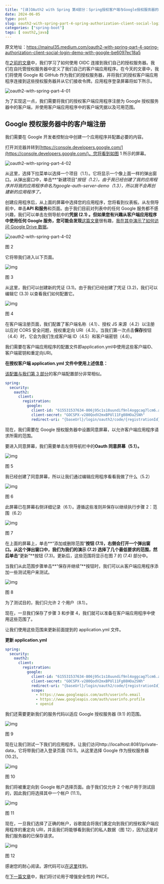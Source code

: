 ```yaml
---
title: "[译]OAuth2 with Spring 第4部分：Spring授权客户端与Google授权服务器的社交登录演示"
date: 2024-06-05
type: post
slug: oauth2-with-spring-part-4-spring-authorization-client-social-login-demo-with-google
categories: ["spring-boot"]
tags: [ oauth2,java]
---
```


原文地址：<https://mainul35.medium.com/oauth2-with-spring-part-4-spring-authorization-client-social-login-demo-with-google-be6097ec18a5>



在[之前的文章](/posts/2024/06/05/oauth2-with-spring-part-3-authorizing-oidc-client-with-via-authorization-code-grant-from-spring/)中，我们学习了如何使用 OIDC 连接到我们自己的授权服务器。我们在自托管授权服务器中定义了我们自己的客户端应用程序。在今天的文章中，我们将使用 Google 和 GitHub 作为我们的授权服务器，并将我们的授权客户端应用程序连接到这些授权服务器并从它们接收令牌。应用程序登录屏幕将如下所示。

![oauth2-with-spring-part-4-01](../../../static/images/oauth2-with-spring-part-4-01.webp)

为了实现这一点，我们需要将我们的授权客户端应用程序注册为 Google 授权服务器中的客户端，并使用客户端应用程序中的客户端凭据以及可用范围。

## Google 授权服务器中的客户端注册

我们需要在 Google 开发者控制台中创建一个应用程序并配置必要的内容。

打开浏览器并转到[https://console.developers.google.com/](https://console.developers.google.com/)。您将看到如图 1 所示的屏幕。

![oauth2-with-spring-part-4-02](../../../static/images/oauth2-with-spring-part-4-02.webp)

从这里，选择下拉菜单以选择一个项目（1.1）。它将显示一个像上面一样的弹出窗口。从弹出窗口中，单击**“新建项目”**按钮（1.2）。由于我已经创建了我的应用程序并将我的应用程序命名为google-auth-server-demo（1.3），所以我不会再创建新的应用程序了*。*

创建应用程序后，从上面的屏幕中选择您的应用程序，您将看到仪表板。从左侧导航中，单击**API 和服务**和页面。由于我们目前对列表中的任何 Google 服务都不感兴趣，我们可以单击左侧导航中的**凭据 (2.1) 。但如果您有兴趣从客户端应用程序中使用任何 Google 服务，您可能会发现**[这篇文章](https://medium.com/@mainul35/access-google-drive-data-with-spring-boot-58caeb2885e0)很有趣，[我在其中演示了如何访问 Google Drive 数据](https://medium.com/@mainul35/access-google-drive-data-with-spring-boot-58caeb2885e0)。

![oauth2-with-spring-part-4-02](../../../static/images/oauth2-with-spring-part-4-03.webp)

图 2

它将带我们进入以下页面。

![img](../../../static/images/oauth2-with-spring-part-4-04.webp)

图 3

从这里，我们可以创建新的凭证 (3.1)。由于我们已经创建了凭证 (3.2)，我们可以编辑它 (3.3) 以查看我们如何配置它。

![img](../../../static/images/oauth2-with-spring-part-4-05.webp)

图 4

在客户端注册页面，我们配置了客户端名称（4.1）、授权 JS 来源（4.2）以注册以应对 CORS 安全问题，授权重定向 URI（4.3）。当我们第一次点击**保存**按钮（4.4）时，它会为我们生成客户端 ID（4.5）和客户端密钥（4.6）。

我们需要在客户端应用程序的配置文件即application.yml中使用这些客户端ID、客户端密钥和重定向URI。

**在授权客户端 application.yml 文件中使用上述信息：**

[该配置与我们第 3 部分](https://medium.com/@mainul35/oauth2-with-spring-part-3-authorizing-oidc-client-with-via-authorization-code-grant-from-spring-67769f9dd68a)的客户端配置部分非常相似。

```yml
spring:
  security:
    oauth2:
      client:
        registration:
          google:
            client-id: "615531537634-806j95c1s18uundif9nl4oggcag7lcm6.apps.googleusercontent.com"
            client-secret: "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"
            redirect-uri: "{baseUrl}/login/oauth2/code/{registrationId}"
```

现在，我们需要在 Google 授权服务器中设置同意屏幕，以允许客户端应用程序请求所需的范围。

要进入同意屏幕，我们需要单击左侧导航栏中的**Oauth 同意屏幕（5.1）。**

![img](../../../static/images/oauth2-with-spring-part-4-06.webp)

图 5

我已经创建了同意屏幕，所以让我们通过编辑应用程序看看我做了什么（5.2）

![img](../../../static/images/oauth2-with-spring-part-4-07.webp)

图 6

此屏幕已在屏幕右侧详细记录（6.1）。遵循这些准则并保存以继续执行步骤 2：范围（6.2）

![img](../../../static/images/oauth2-with-spring-part-4-08.webp)

图 7

在上面的屏幕上，单击**“添加或删除范围”**按钮 (7.1)，右侧会打开一个弹出窗口。从这个弹出窗口中，我们为我们的演示 (7.2) 选择了几个最低要求的范围，然后单击**“更新”**按钮 (7.3)。更新后，这些范围将显示在图 7 的 (7.4) 部分中。

当我们从此范围步骤单击**“保存并继续”**按钮时，我们可以从客户端应用程序添加一些测试用户来测试。

![img](../../../static/images/oauth2-with-spring-part-4-09.webp)

图 8

为了测试目的，我们只允许 2 个用户（8.1）。

现在，一旦我们保存了步骤 3 和步骤 4，我们就可以准备在客户端应用程序中使用这些范围了。

让我们使用这些范围来更新前面提到的 application.yml 文件。

**更新 application.yml**

```yml
spring:
  security:
    oauth2:
      client:
        registration:
          google:
            client-id: "615531537634-806j95c1s18uundif9nl4oggcag7lcm6.apps.googleusercontent.com"
            client-secret: "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"
            redirect-uri: "{baseUrl}/login/oauth2/code/{registrationId}"
            scope:
              - https://www.googleapis.com/auth/userinfo.email
              - https://www.googleapis.com/auth/userinfo.profile
              - openid
```

我们还需要更新我们的服务代码以适应 Google 授权服务器 (9.1) 的范围。

![img](../../../static/images/oauth2-with-spring-part-4-10.webp)

图 9

现在让我们测试一下我们的应用程序。让我们访问http://localhost:8081/private-data，它将带我们进入登录页面 (10.1)。从这里选择 Google 作为授权服务器 (10.2)。

![img](../../../static/images/oauth2-with-spring-part-4-11.webp)

图 10

我们将被重定向到 Google 帐户选择页面。由于我们仅允许 2 个帐户用于测试目的，因此我们将选择其中一个帐户 (11.1)。

![img](../../../static/images/oauth2-with-spring-part-4-12.webp)

图 11

现在，一旦我们选择了正确的帐户，谷歌就会将我们重定向到我们的授权客户端应用程序的重定向 URI，并且我们将能够看到我们的私人数据（图 12），因为这是对我们服务器的已保存请求。

![img](../../../static/images/oauth2-with-spring-part-4-13.webp)

图 12

感谢您的耐心阅读。源代码可以[在这里](https://github.com/mainul35/authorization-server-demo/tree/authorization-server-demo/social-login-with-third-party-auth-server/social-login-client)找到。

在[下一篇文章](/posts/2024/06/05/oauth2-with-spring-part-5-securing-your-spring-boot-application-with-pkce-for-enhanced-security/)中，我们将讨论用于增强安全性的 PKCE。
